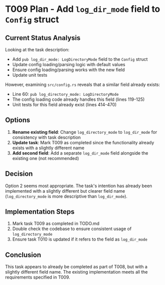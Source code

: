 # T009 Plan - Add `log_dir_mode` field to `Config` struct

## Current Status Analysis

Looking at the task description:
- Add `pub log_dir_mode: LogDirectoryMode` field to the `Config` struct
- Update config loading/parsing logic with default values
- Ensure config loading/parsing works with the new field
- Update unit tests

However, examining `src/config.rs` reveals that a similar field already exists:
- Line 60: `pub log_directory_mode: LogDirectoryMode`
- The config loading code already handles this field (lines 119-125)
- Unit tests for this field already exist (lines 414-470)

## Options

1. **Rename existing field**: Change `log_directory_mode` to `log_dir_mode` for consistency with task description
2. **Update task**: Mark T009 as completed since the functionality already exists with a slightly different name
3. **Add second field**: Add a separate `log_dir_mode` field alongside the existing one (not recommended)

## Decision

Option 2 seems most appropriate. The task's intention has already been implemented with a slightly different but clearer field name (`log_directory_mode` is more descriptive than `log_dir_mode`).

## Implementation Steps

1. Mark task T009 as completed in TODO.md
2. Double check the codebase to ensure consistent usage of `log_directory_mode`
3. Ensure task T010 is updated if it refers to the field as `log_dir_mode`

## Conclusion

This task appears to already be completed as part of T008, but with a slightly different field name. The existing implementation meets all the requirements specified in T009.